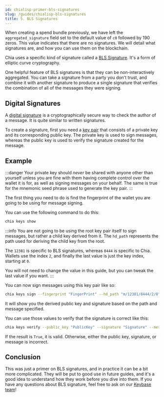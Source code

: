 ```yaml
---
id: chialisp-primer-bls-signatures
slug: /guides/chialisp-bls-signatures
title: 5. BLS Signatures
---
```


When creating a spend bundle previously, we have left the `aggregated_signature` field set to the default value of `c0` followed by 190 zeros. This value indicates that there are no signatures. We will detail what signatures are, and how you can use them on the blockchain.

Chia uses a specific kind of signature called a [BLS Signature](https://crypto.stanford.edu/~dabo/pubs/papers/BLSmultisig.html). It's a form of elliptic curve cryptography.

One helpful feature of BLS signatures is that they can be non-interactively aggregated. You can take a signature from a party you don't trust, and combine it with another signature to produce a single signature that verifies the combination of all of the messages they were signing.

## Digital Signatures

A [digital signature](https://en.wikipedia.org/wiki/Digital_signature) is a cryptographically secure way to check the author of a message. It is quite similar to written signatures.

To create a signature, first you need a [key pair](https://en.wikipedia.org/wiki/Public-key_cryptography) that consists of a private key and its corresponding public key. The private key is used to sign messages, whereas the public key is used to verify the signature created for the message.

## Example

:::danger
Your private key should _never_ be shared with anyone other than yourself unless you are fine with them having complete control over the wallet it is for, as well as signing messages on your behalf. The same is true for the mnemonic seed phrase used to generate the key pair.
:::

The first thing you need to do is find the fingerprint of the wallet you are going to be using for message signing.

You can use the following command to do this:

```bash
chia keys show
```

:::info
You are not going to be using the root key pair itself to sign messages, but rather a child key derived from it. The `hd_path` represents the path used for deriving the child key from the root.

The `12381` is specific to BLS signatures, whereas `8444` is specific to Chia. Wallets use the index `2`, and finally the last value is just the key index, starting at `0`.

You will not need to change the value in this guide, but you can tweak the last value if you want.
:::

You can now sign messages using this key pair like so:

```bash
chia keys sign --fingerprint "FingerPrint" --hd_path "m/12381/8444/2/0" --message "Message"
```

It will show you the derived public key and signature based on the path and message specified.

You can use those values to verify that the signature is correct like this:

```bash
chia keys verify --public_key "PublicKey" --signature "Signature" --message "Message"
```

If the result is `True`, it is valid. Otherwise, either the public key, signature, or message is incorrect.

## Conclusion

This was just a primer on BLS signatures, and in practice it can be a bit more complicated. They will be put to good use in future guides, and it's a good idea to understand how they work before you dive into them. If you have any questions about BLS signature, feel free to ask on our [Keybase team](https://keybase.io/team/chia_network.public)!
